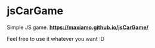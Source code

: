# jsCarGame
Simple JS game.
**https://maxiamo.github.io/jsCarGame/**

Feel free to use it whatever you want :D
